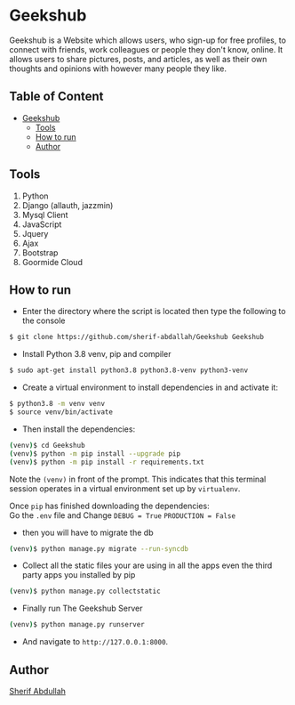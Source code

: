 # Geekshub
Geekshub is a Website which allows users, who sign-up for free profiles, to connect with friends, work colleagues or people they don't know, online. It allows users to share pictures, posts, and articles, as well as their own thoughts and opinions with however many people they like.

## Table of Content
- [Geekshub](#geekshub)
  * [Tools](#tools)
  * [How to run](#how-to-run)
  * [Author](#author)

## Tools
1. Python
2. Django (allauth, jazzmin)
3. Mysql Client
4. JavaScript
5. Jquery
6. Ajax
7. Bootstrap
8. Goormide Cloud


## How to run
* Enter the directory where the script is located then type the following to the console
```sh
$ git clone https://github.com/sherif-abdallah/Geekshub Geekshub
```
* Install Python 3.8 venv, pip and compiler

```sh
$ sudo apt-get install python3.8 python3.8-venv python3-venv
```

* Create a virtual environment to install dependencies in and activate it:

```sh
$ python3.8 -m venv venv
$ source venv/bin/activate
```

* Then install the dependencies:

```sh
(venv)$ cd Geekshub
(venv)$ python -m pip install --upgrade pip
(venv)$ python -m pip install -r requirements.txt
```
Note the `(venv)` in front of the prompt. This indicates that this terminal
session operates in a virtual environment set up by `virtualenv`.

Once `pip` has finished downloading the dependencies: <br>
Go the `.env` file and Change  `DEBUG = True` `PRODUCTION = False`

* then you will have to migrate the db


```sh
(venv)$ python manage.py migrate --run-syncdb
```
* Collect all the static files your are using in all the apps even the third party apps you installed by pip
```sh
(venv)$ python manage.py collectstatic
```

* Finally run The Geekshub Server
```sh
(venv)$ python manage.py runserver
```
* And navigate to `http://127.0.0.1:8000`.

## Author
[Sherif Abdullah](https://github.com/sherif-abdallah)
